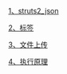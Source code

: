 [1、struts2_json](struts2-json.html)

[2、标签](struts2标签.html)

[3、文件上传](struts2文件上传.html)

[4、执行原理](struts2执行原理.html)
